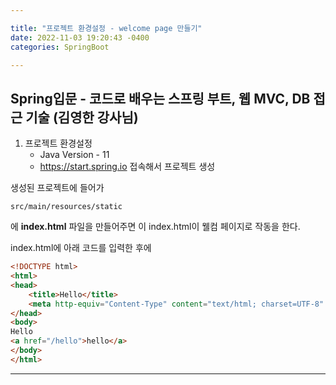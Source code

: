 ```yaml
---

title: "프로젝트 환경설정 - welcome page 만들기"
date: 2022-11-03 19:20:43 -0400
categories: SpringBoot

---
```

## Spring입문 - 코드로 배우는 스프링 부트, 웹 MVC, DB 접근 기술 (김영한 강사님)

1. 프로젝트 환경설정
    * Java Version - 11
    * https://start.spring.io 접속해서 프로젝트 생성


생성된 프로젝트에 들어가 
```plaintext
src/main/resources/static
```
에 __index.html__ 파일을 만들어주면 이 index.html이 웰컴 페이지로 작동을 한다.

index.html에 아래 코드를 입력한 후에

```html
<!DOCTYPE html>
<html>
<head>
    <title>Hello</title>
    <meta http-equiv="Content-Type" content="text/html; charset=UTF-8" />
</head>
<body>
Hello
<a href="/hello">hello</a>
</body>
</html>
```


---